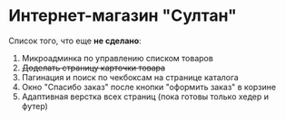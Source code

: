 # Интернет-магазин "Султан"

Список того, что еще **не сделано**:

1. Микроадминка по управлению списком товаров
2. <del>Доделать страницу карточки товара</del>
3. Пагинация и поиск по чекбоксам на странице каталога
4. Окно "Спасибо заказ" после кнопки "оформить заказ" в корзине
5. Адаптивная верстка всех страниц (пока готовы только хедер и футер)
